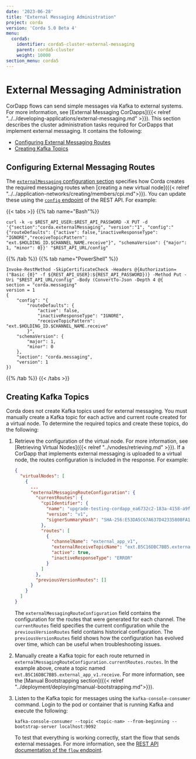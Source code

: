 ```yaml
---
date: '2023-06-28'
title: "External Messaging Administration"
project: corda
version: 'Corda 5.0 Beta 4'
menu:
  corda5:
    identifier: corda5-cluster-external-messaging
    parent: corda5-cluster
    weight: 10000
section_menu: corda5
---
```


# External Messaging Administration

CorDapp flows can send simple messages via Kafka to external systems. For more information, see [External Messaging CorDapps]({{< relref "../../developing-applications/external-messaging.md" >}}). This section describes the cluster administration tasks required for CorDapps that implement external messaging. It contains the following:
* [Configuring External Messaging Routes](#configuring-external-messaging-routes)
* [Creating Kafka Topics](#creating-kafka-topics)

## Configuring External Messaging Routes

The <a href="./config/fields/externalmessaging.html">`externalMessaging` configuration section</a> specifies how Corda creates the required messaging routes when [creating a new virtual node]({{< relref "../../application-networks/creating/members/cpi.md">}}). 
You can update these using the <a href="../reference/rest-api/C5_OpenAPI.html#tag/Configuration-API/operation/put_config">`config` endpoint</a> of the REST API. For example:

{{< tabs >}}
{{% tab name="Bash"%}}
```shell
curl -k -u $REST_API_USER:$REST_API_PASSWORD -X PUT -d '{"section":"corda.externalMessaging", "version":"1", "config":"{"routeDefaults": {"active": false,"inactiveResponseType": "IGNORE","receiveTopicPattern": "ext.$HOLDING_ID.$CHANNEL_NAME.receive"}", "schemaVersion": {"major": 1, "minor": 0}}' "$REST_API_URL/config"
```
{{% /tab %}}
{{% tab name="PowerShell" %}}
```shell
Invoke-RestMethod -SkipCertificateCheck -Headers @{Authorization=("Basic {0}" -f ${REST_API_USER}:${REST_API_PASSWORD})} -Method Put -Uri "$REST_API_URL/config" -Body (ConvertTo-Json -Depth 4 @{
section = "corda.messaging"
version = 1
{
    "config": "{
        "routeDefaults": {
            "active": false,
            "inactiveResponseType": "IGNORE",
            "receiveTopicPattern": "ext.$HOLDING_ID.$CHANNEL_NAME.receive"
        }",
    "schemaVersion": {
        "major": 1,
        "minor": 0
    },
    "section": "corda.messaging",
    "version": 1
})
```
{{% /tab %}}
{{< /tabs >}}

## Creating Kafka Topics

Corda does not create Kafka topics used for external messaging. You must manually create a Kafka topic for each active and current route created for a virtual node. To determine the required topics and create these topics, do the following:

1. Retrieve the configuration of the virtual node. For more information, see [Retrieving Virtual Nodes]({{< relref "../vnodes/retrieving.md" >}}). 
   If a CorDapp that implements external messaging is uploaded to a virtual node, the routes configuration is included in the response. For example:
   ```json
   {
     "virtualNodes": [
       {
         ...
         "externalMessagingRouteConfiguration": {
           "currentRoutes": {
             "cpiIdentifier": {
               "name": "upgrade-testing-cordapp_ea6732c2-183a-4158-a9f0-7fe1084e8ee9",
               "version": "v1",
               "signerSummaryHash": "SHA-256:E53DA5C67A637D42335808FA1534005281BAE7E49CCE8833213E58E0FDCA8B35"
             },
             "routes": [
               {
                 "channelName": "external_app_v1",
                 "externalReceiveTopicName": "ext.B5C16DBC7BB5.external_app_v1.receive",
                 "active": true,
                 "inactiveResponseType": "ERROR"
               }
             ]
           },
           "previousVersionRoutes": []
         }
       }
     ]
   }
   ```
   The `externalMessagingRouteConfiguration` field contains the configuration for the routes that were generated for each channel. The `currentRoutes` field specifies the current configuration while the `previousVersionRoutes` field contains historical configuration. The `previousVersionRoutes` field shows how the configuration has evolved over time, which can be useful when troubleshooting issues.

2. Manually create a Kafka topic for each route returned in `externalMessagingRouteConfiguration.currentRoutes.routes`. In the example above, create a topic named `ext.B5C16DBC7BB5.external_app_v1.receive`. For more information, see the [Manual Bootstrapping section]({{< relref "../deployment/deploying/manual-bootstrapping.md">}}).

3. Listen to the Kafka topic for messages using the `kafka-console-consumer` command. Login to the pod or container that is running Kafka and execute the following:
   ```
   kafka-console-consumer --topic <topic-nam> --from-beginning --bootstrap-server localhost:9092
   ```
   To test that everything is working correctly, start the flow that sends external messages. For more information, see the <a href="../reference/rest-api/C5_OpenAPI.html#tag/Flow-Management-API/operation/post_flow__holdingidentityshorthash_">REST API documentation of the `flow` endpoint</a>.

